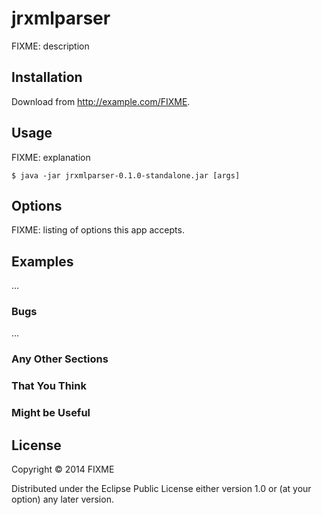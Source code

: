 # jrxmlparser

FIXME: description

## Installation

Download from http://example.com/FIXME.

## Usage

FIXME: explanation

    $ java -jar jrxmlparser-0.1.0-standalone.jar [args]

## Options

FIXME: listing of options this app accepts.

## Examples

...

### Bugs

...

### Any Other Sections
### That You Think
### Might be Useful

## License

Copyright © 2014 FIXME

Distributed under the Eclipse Public License either version 1.0 or (at
your option) any later version.

